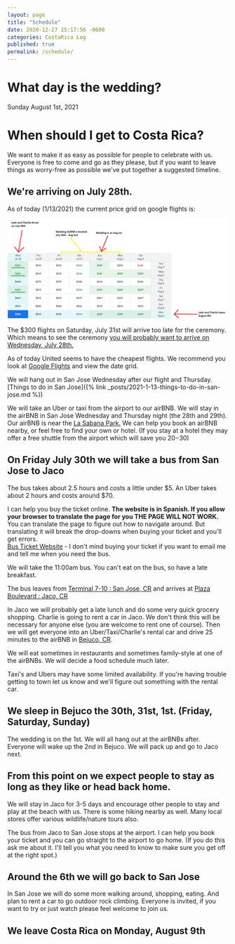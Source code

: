 ```yaml
---
layout: page
title: "Schedule"
date: 2020-12-27 15:17:56 -0600
categories: CostaRica Log
published: true
permalink: /schedule/
---
```


# What day is the wedding?

Sunday August 1st, 2021

# When should I get to Costa Rica?

We want to make it as easy as possible for people to celebrate with us. Everyone is free to come and go as they please, but if you want to leave things as worry-free as possible we've put together a suggested timeline.

## We're arriving on July 28th.

As of today (1/13/2021) the current price grid on google flights is:

![Schedule Grid](\assets\Wedding\flight-grid-2021-1-13.png)

The $300 flights on Saturday, July 31st will arrive too late for the ceremony.
Which means to see the ceremony <u>you will probably want to arrive on Wednesday, July 28th.</u>

As of today United seems to have the cheapest flights. We recommend you look at [Google Flights](https://www.google.com/travel/flights/search?tfs=CBwQAhojagwIAhIIL20vMGZ2emcSCjIwMjEtMDctMjhyBwgBEgNTSk8aI2oHCAESA1NKTxIKMjAyMS0wOC0wOXIMCAISCC9tLzBmdnpncAGCAQsI____________AUABSAGYAQE&tfu=CoQBQ2lkSFNVWXhhMEpITFMwdExTMHRMUzB0YjNWbWF6RTJRVUZCUVVGR1gxOXplbEZOVms5MFFVRVNCekl5TVRveU16TWFDd2loNFFFUUFob0RWVk5FS2dveU1ESXhMVEEzTFRJNE1nb3lNREl4TFRBNExUQTVPQlpLQkFnQkVBRndvZUVC) and view the date grid.

We will hang out in San Jose Wednesday after our flight and Thursday.
[Things to do in San Jose]({% link _posts/2021-1-13-things-to-do-in-san-jose.md %})

We will take an Uber or taxi from the airport to our airBNB. We will stay in the airBNB in San Jose Wednesday and Thursday night (the 28th and 29th). Our airBNB is near the [La Sabana Park.](https://goo.gl/maps/CBm5DpVbK1six8f66) We can help you book an airBNB nearby, or feel free to find your own or hotel. (If you stay at a hotel they may offer a free shuttle from the airport which will save you $20-$30)

## On Friday July 30th we will take a bus from San Jose to Jaco

The bus takes about 2.5 hours and costs a little under $5. An Uber takes about 2 hours and costs around $70.

I can help you buy the ticket online. **The website is in Spanish. If you allow your browser to translate the page for you THE PAGE WILL NOT WORK.** You can translate the page to figure out how to navigate around. But translating it will break the drop-downs when buying your ticket and you'll get errors.  
[Bus Ticket Website](https://www.transportesjacoruta655.com/) - I don't mind buying your ticket if you want to email me and tell me when you need the bus.

We will take the 11:00am bus. You can't eat on the bus, so have a late breakfast.

The bus leaves from [Terminal 7-10 : San Jose, CR](https://goo.gl/maps/TwM3BPQhHBQPp77R8) and arrives at [Plaza Boulevard : Jaco, CR](https://goo.gl/maps/sLpCY2Zfv9PWZAwT9)

In Jaco we will probably get a late lunch and do some very quick grocery shopping. Charlie is going to rent a car in Jaco. We don't think this will be necessary for anyone else (you are welcome to rent one of course). Then we will get everyone into an Uber/Taxi/Charlie's rental car and drive 25 minutes to the airBNB in [Bejuco, CR](https://goo.gl/maps/cD1b9uLx5rgHzvuz8).

We will eat sometimes in restaurants and sometimes family-style at one of the airBNBs. We will decide a food schedule much later.

Taxi's and Ubers may have some limited availability. If you're having trouble getting to town let us know and we'll figure out something with the rental car.

## We sleep in Bejuco the 30th, 31st, 1st. (Friday, Saturday, Sunday)

The wedding is on the 1st. We will all hang out at the airBNBs after. Everyone will wake up the 2nd in Bejuco. We will pack up and go to Jaco next.

## From this point on we expect people to stay as long as they like or head back home.

We will stay in Jaco for 3-5 days and encourage other people to stay and play at the beach with us. There is some hiking nearby as well. Many local stores offer various wildlife/nature tours also.

The bus from Jaco to San Jose stops at the airport. I can help you book your ticket and you can go straight to the airport to go home. (If you do this ask me about it. I'll tell you what you need to know to make sure you get off at the right spot.)

## Around the 6th we will go back to San Jose

In San Jose we will do some more walking around, shopping, eating. And plan to rent a car to go outdoor rock climbing. Everyone is invited, if you want to try or just watch please feel welcome to join us.

## We leave Costa Rica on Monday, August 9th
